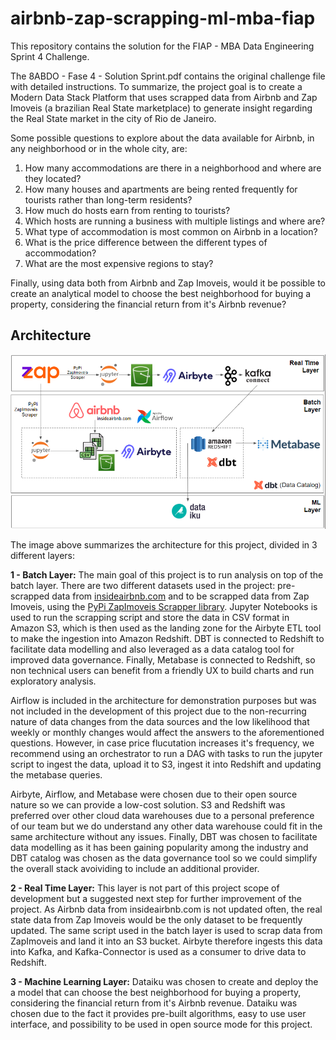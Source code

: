 # airbnb-zap-scrapping-ml-mba-fiap
This repository contains the solution for the FIAP - MBA Data Engineering Sprint 4 Challenge.

The 8ABDO - Fase 4 - Solution Sprint.pdf contains the original challenge file with detailed instructions. To summarize, the project goal is to create a Modern Data Stack Platform that uses scrapped data from Airbnb and Zap Imoveis (a brazilian Real State marketplace) to generate insight regarding the Real State market in the city of Rio de Janeiro.

Some possible questions to explore about the data available for Airbnb,
in any neighborhood or in the whole city, are:

1) How many accommodations are there in a neighborhood and where are they located?
2) How many houses and apartments are being rented frequently
for tourists rather than long-term residents?
3) How much do hosts earn from renting to tourists?
4) Which hosts are running a business with multiple listings and
where are?
5) What type of accommodation is most common on Airbnb in a location?
6) What is the price difference between the different types of accommodation?
7) What are the most expensive regions to stay?

Finally, using data both from Airbnb and Zap Imoveis, would it be possible to create an analytical model to choose the best neighborhood for buying a property, considering the financial return from it's Airbnb revenue?

## Architecture

![Architecture](imgs/architecture.png)

The image above summarizes the architecture for this project, divided in 3 different layers:

**1 - Batch Layer:** The main goal of this project is to run analysis on top of the batch layer. There are two different datasets used in the project: pre-scrapped data from [insideairbnb.com](http://insideairbnb.com/) and to be scrapped data from Zap Imoveis, using the [PyPi ZapImoveis Scrapper library](https://pypi.org/project/zapimoveis-scraper/). Jupyter Notebooks is used to run the scrapping script and store the data in CSV format in Amazon S3, which is then used as the landing zone for the Airbyte ETL tool to make the ingestion into Amazon Redshift. DBT is connected to Redshift to facilitate data modelling and also leveraged as a data catalog tool for improved data governance. Finally, Metabase is connected to Redshift, so non technical users can benefit from a friendly UX to build charts and run exploratory analysis. 

Airflow is included in the architecture for demonstration purposes but was not included in the development of this project due to the non-recurring nature of data changes from the data sources and the low likelihood that weekly or monthly changes would affect the answers to the aforementioned questions. However, in case price flucutation increases it's frequency, we recommend using an orchestrator to run a DAG with tasks to run the jupyter script to ingest the data, upload it to S3, ingest it into Redshift and updating the metabase queries.

Airbyte, Airflow, and Metabase were chosen due to their open source nature so we can provide a low-cost solution. S3 and Redshift was preferred over other cloud data warehouses due to a personal preference of our team but we do understand any other data warehouse could fit in the same architecture without any issues. Finally, DBT was chosen to facilitate data modelling as it has been gaining popularity among the industry and DBT catalog was chosen as the data governance tool so we could simplify the overall stack avoividing to include an additional provider.

**2 - Real Time Layer:** This layer is not part of this project scope of development but a suggested next step for further improvement of the project. As Airbnb data from insideairbnb.com is not updated often, the real state data from Zap Imoveis would be the only dataset to be frequently updated. The same script used in the batch layer is used to scrap data from ZapImoveis and land it into an S3 bucket. Airbyte therefore ingests this data into Kafka, and Kafka-Connector is used as a consumer to drive data to Redshift.

**3 - Machine Learning Layer:** Dataiku was chosen to create and deploy the a model that can choose the best neighborhood for buying a property, considering the financial return from it's Airbnb revenue. Dataiku was chosen due to the fact it provides pre-built algorithms, easy to use user interface, and possibility to be used in open source mode for this project.

